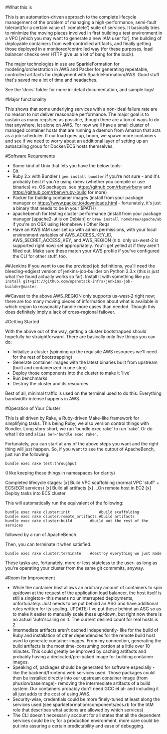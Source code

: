#What this is

This is an automation-driven approach to the complete lifecycle management of the problem of managing a high-performance, semi-fault tolerant(for a certain value of 'complete') suite of services. It basically tries to minimize the moving pieces involved in first building a test environment in a VPC [which you may want to generate a new IAM user for], the building of deployable containers from well-controlled artifacts, and finally getting those deployed in a monitored/controlled way (for these purposes, load balancer checks over HTTP give us a lot of bang for the buck).

The major technologies in use are SparkleFormation for modeling/orchestration in AWS and Packer for generating repeatable, controlled artifacts for deployment with SparkleFormation/AWS. Good stuff that's saved me a lot of time and headaches.

See the 'docs' folder for more in-detail documentation, and sample logs!

#Major functionality

This shows that some underlying services with a non-ideal failure rate are no reason to not deliver reasonable performance. The major goal is to sustain as many reqs/sec as possible, though there are a ton of ways to do that anywhere, let alone on AWS. For now we'll have a small cluster of managed container hosts that are running a daemon from Amazon that acts as a job scheduler. If our load goes up, boom, we spawn more containers and see if we need to worry about an additional layer of setting up an autoscaling group for Docker/ECS hosts themselves.

#Software Requrements

- Some kind of Unix that lets you have the below tools:
- Git
- Ruby 2.x with Bundler ( `gem install bundler` if you're not sure - and it's probably best if you're using rbenv (whether you compile or use binaries) vs. OS packages, see https://github.com/rbenv/rbenv and https://github.com/rbenv/ruby-build for more)
- Packer for building container images (install from your package manager or https://www.packer.io/downloads.html - fortunately, it's just a binary that needs to be in your $PATH)
- apachebench for testing cluster performance (install from your package manager [apache2-utils on Debian] or `brew install homebrew/apache/ab` if you're on OSX using Homebrew )
Other Reqs
- Have an AWS IAM user set up with admin permissions, with your local environment variables of AWS_ACCESS_KEY_ID, AWS_SECRET_ACCESS_KEY, and AWS_REGION (n.b. only us-west-2 is supported right now) set appropriately. You'll get yelled at if they aren't filled out. Make sure these match your AWS profile if you've configured the CLI for other stuff, too.

##Jenkins
If you want to use the provided job definitions, you'll need the bleeding-edgiest version of jenkins-job-builder on Python 3.3.x (this is just what I've found actually works so far). Install it with something like `pip install git+git://github.com/openstack-infra/jenkins-job-builder@master`.

##Caveat to the above
AWS_REGION only supports us-west-2 right now; there are too many moving pieces of information about what is available in which region to reasonably handle more cases than needed. Though this does definitely imply a lack of cross-regional failover.

#Getting Started

With the above out of the way, getting a cluster bootstrapped should hopefully be straightforward. There are basically only five things you can do:

- Initialize a cluster (spinning up the requisite AWS resources we'll need for the rest of bootstrapping)
- Generate container images with the latest binaries built from upstream (built and containerized in one step)
- Deploy those components into the cluster to make it 'live'
- Run benchmarks
- Destroy the cluster and its resources

Best of all, minimal traffic is used on the terminal used to do this. Everything bandwidth-intense happens in AWS.

#Operation of Your Cluster

This is all driven by Rake, a Ruby-driven Make-like framework for simplifying tasks. This being Ruby, we also version control things with Bundler. Long story short, we run 'bundle exec rake' to run 'rake'. Or do what I do and `alias ber='bundle exec rake'`. 

Fortunately, you can start at any of the above steps you want and the right thing will just happen. So, if you want to see the output of ApacheBench, just run the following:

`bundle exec rake test:throughput`

(I like keeping these things in namespaces for clarity)

Completed lifecycle stages:
[x] Build VPC scaffolding (normal VPC 'stuff' + ECS/ECR services)
[x] Build all artifacts
[x] ...On remote host in EC2
[x] Deploy tasks into ECS cluster

This will automatically run the equivalent of the following:
```
bundle exec rake cluster:init	          #build scaffolding
bundle exec rake cluster:remote_artifacts #build artifacts
bundle exec rake cluster:build		  #build out the rest of the services
``` 

followed by a run of ApacheBench.

Then, you can terminate it when satisfied:
```
bundle exec rake cluster:terminate	  #destroy everything we just made
```

These tasks are, fortunately, more or less stateless to the user- as long as you're operating your cluster from the same git commmits, anyway.

#Room for Improvement

- While the container host allows an arbitrary amount of containers to spin up/down at the request of the application load balancer, the host itself is still a singleton- this means no uninterrupted deployments, unfortunately. Just needs to be put behind an ASG and have additional rules written for its scaling. UPDATE: I've put these behind an ASG so as to make it easier to manually scale these up/down, but right now there is no actual 'auto'scaling on it. The current desired count for real hosts is 2.
- Intermediate artifacts aren't cached independently- like for the build of Ruby and installation of other dependencies for the remote build host used to generate container images. From my connection, generating the build artifacts is the most time-consuming portion at a little over 10 minutes. This could greatly be improved by caching artifacts and probably having a dedicated/pre-baked image for building container images.
- Speaking of, packages should be generated for software especially - like the backend/frontend web services used. Those packages could then be installed directly into our upstream container image (from phusion/baseimage)- removing the intermediate artifacts of a build system. Our containers probably don't need GCC et al- and including it all just adds to the cost of using AWS.
- Security-wise, credentials could be more finely-tuned at least along the services used (see sparkleformation/components/ecs.rb for the IAM role that describes what actions are allowed by which services)
- The CLI doesn't necessarily account for all states that all the dependent services could be in; for a production environment, more care could be put into assuring a certain predictability and ease of debugging.
